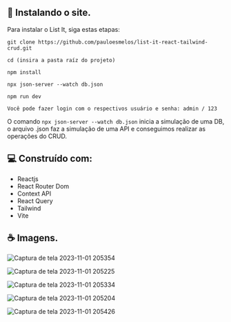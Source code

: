 
## 🚀 Instalando o site.

Para instalar o List It, siga estas etapas:


```
git clone https://github.com/pauloesmelos/list-it-react-tailwind-crud.git
```
```
cd (insira a pasta raíz do projeto)
```
```
npm install
```
```
npx json-server --watch db.json
```
```
npm run dev
```
```
Você pode fazer login com o respectivos usuário e senha: admin / 123
```

O comando ```npx json-server --watch db.json``` inicia a simulação de uma DB, o arquivo .json  faz a simulação de uma API e conseguimos realizar as operações do CRUD.

## 💻 Construído com:

- Reactjs
- React Router Dom
- Context API
- React Query
- Tailwind
- Vite

## ☕ Imagens.


![Captura de tela 2023-11-01 205354](https://github.com/pauloesmelos/list-it-react-tailwind-crud/assets/74941958/bb011236-357c-4da1-8d41-6d4ce7343f3b)

![Captura de tela 2023-11-01 205225](https://github.com/pauloesmelos/list-it-react-tailwind-crud/assets/74941958/45aea2c7-044f-4ebe-a79d-be07317fb171)


![Captura de tela 2023-11-01 205334](https://github.com/pauloesmelos/list-it-react-tailwind-crud/assets/74941958/6bb5c8f2-dc75-49b5-b741-f3d60fcc5855)


![Captura de tela 2023-11-01 205204](https://github.com/pauloesmelos/list-it-react-tailwind-crud/assets/74941958/e6b164df-fbf6-4bff-908b-0bb30ad923bf)


![Captura de tela 2023-11-01 205426](https://github.com/pauloesmelos/list-it-react-tailwind-crud/assets/74941958/4c96dc35-191a-4f0b-afdd-f5828a49e263)
